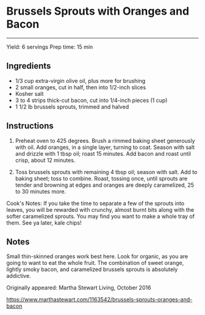 # Brussels Sprouts with Oranges and Bacon
---
Yield: 6 servings
Prep time: 15 min

## Ingredients
- 1/3 cup extra-virgin olive oil, plus more for brushing
- 2 small oranges, cut in half, then into 1/2-inch slices
- Kosher salt
- 3 to 4 strips thick-cut bacon, cut into 1/4-inch pieces (1 cup)
- 1 1/2 lb brussels sprouts, trimmed and halved

## Instructions
1. Preheat oven to 425 degrees. Brush a rimmed baking sheet generously with oil. Add oranges, in a single layer, turning to coat. Season with salt and drizzle with 1 tbsp oil; roast 15 minutes. Add bacon and roast until crisp, about 12 minutes.

2. Toss brussels sprouts with remaining 4 tbsp oil; season with salt. Add to baking sheet; toss to combine. Roast, tossing once, until sprouts are tender and browning at edges and oranges are deeply caramelized, 25 to 30 minutes more.

Cook's Notes: 
If you take the time to separate a few of the sprouts into leaves, you will be rewarded with crunchy, almost burnt bits along with the softer caramelized sprouts. You may find you want to make a whole tray of them. See ya later, kale chips!

## Notes

Small thin-skinned oranges work best here. Look for organic, as you are going to want to eat the whole fruit. The combination of sweet orange, lightly smoky bacon, and caramelized brussels sprouts is absolutely addictive.

Originally appeared: Martha Stewart Living, October 2016

https://www.marthastewart.com/1163542/brussels-sprouts-oranges-and-bacon
